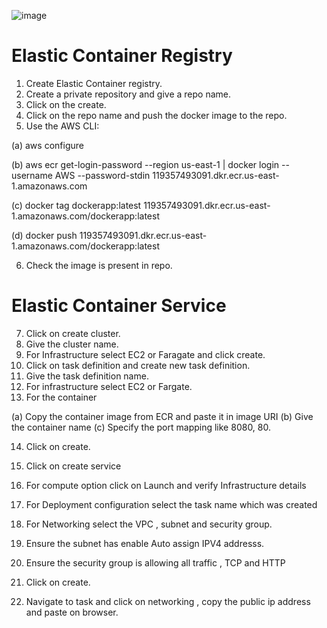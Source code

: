 ![image](https://github.com/nandineer/AWS_ECR_ECS/assets/22636122/84440e11-56c9-4e8c-8f7d-f1a15109f735)



# Elastic Container Registry


1.	Create Elastic Container registry.
2.	Create a private repository and give a repo name.
3.	Click on the create.
4.	Click on the repo name and push the docker image to the repo.
5.	Use the AWS CLI:

(a)	aws configure

(b)	aws ecr get-login-password --region us-east-1 | docker login --username AWS --password-stdin 119357493091.dkr.ecr.us-east-1.amazonaws.com

(c)	docker tag dockerapp:latest 119357493091.dkr.ecr.us-east-1.amazonaws.com/dockerapp:latest

(d)	docker push 119357493091.dkr.ecr.us-east-1.amazonaws.com/dockerapp:latest

6.	Check the image is present in repo.



# Elastic Container Service


7.	Click on create cluster.
8.	Give the cluster name.
9.	For Infrastructure select EC2 or Faragate and click create.
10.	Click on task definition and create new task definition.
11.	Give the task definition name.
12.	For infrastructure select EC2 or Fargate.
13.	For the container 

(a)	Copy the container image from ECR and paste it in image URI
(b)	Give the container name
(c)	Specify the port mapping like 8080, 80.

14.	Click on create.


15.	Click on create service
16.	For compute option click on Launch and verify Infrastructure details
17.	For Deployment configuration select the task name which was created
18.	For Networking select the VPC , subnet and security group.
19.	Ensure the subnet has enable Auto assign IPV4 addresss.
20.	Ensure the security group is allowing all traffic , TCP and HTTP
21.	Click on create.
22.	Navigate to task and click on networking , copy the public ip address and paste on browser.





